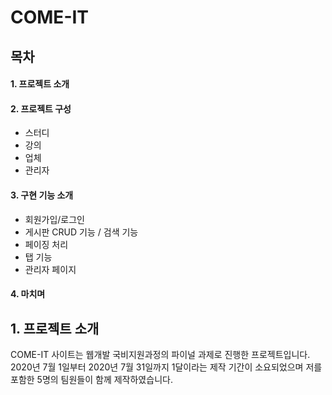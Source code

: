 # COME-IT


## 목차
#### 1. 프로젝트 소개
#### 2. 프로젝트 구성
  * 스터디
  * 강의
  * 업체
  * 관리자
#### 3. 구현 기능 소개
  * 회원가입/로그인
  * 게시판 CRUD 기능 / 검색 기능
  * 페이징 처리
  * 탭 기능
  * 관리자 페이지
#### 4. 마치며


## 1. 프로젝트 소개

   COME-IT 사이트는 웹개발 국비지원과정의 파이널 과제로 진행한 프로젝트입니다. 2020년 7월 1일부터 2020년 7월 31일까지 1달이라는 제작 기간이 소요되었으며 저를 포함한
  5명의 팀원들이 함께 제작하였습니다.
 
   




















